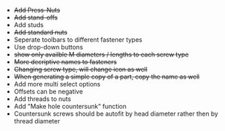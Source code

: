 * ~~Add Press-Nuts~~
* ~~Add stand-offs~~
* Add studs  
* ~~Add standard nuts~~
* Seperate toolbars to different fastener types
* Use drop-down buttons 
* ~~show only availble M diameters / lengths to each screw type~~
* ~~More decriptive names to fasteners~~
* ~~Changing screw type, will change icon as well~~
* ~~When generating a simple copy of a part, copy the name as well~~
* Add more multi select options
* Offsets can be negative
* Add threads to nuts
* Add "Make hole countersunk" function
* Countersunk screws should be autofit by head diameter rather then by thread diameter
